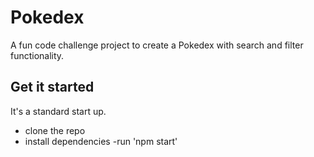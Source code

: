 # Pokedex

A fun code challenge project to create a Pokedex with search and filter functionality.

## Get it started

It's a standard start up.
- clone the repo
- install dependencies
-run 'npm start'


